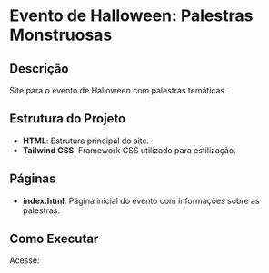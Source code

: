 # Evento de Halloween: Palestras Monstruosas

## Descrição
Site para o evento de Halloween com palestras temáticas.

## Estrutura do Projeto

- **HTML**: Estrutura principal do site.
- **Tailwind CSS**: Framework CSS utilizado para estilização.

## Páginas

- **index.html**: Página inicial do evento com informações sobre as palestras.

## Como Executar

Acesse:
